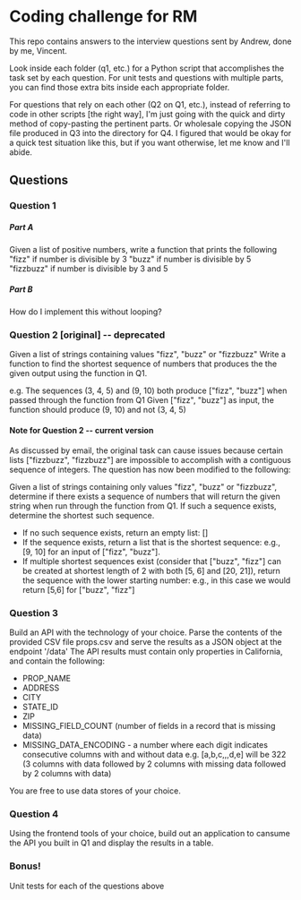 # Coding challenge for RM
This repo contains answers to the interview questions sent by Andrew, done by me, Vincent.

Look inside each folder (q1, etc.) for a Python script that accomplishes the task set by each question. For unit tests and questions with multiple parts, you can find those extra bits inside each appropriate folder.

For questions that rely on each other (Q2 on Q1, etc.), instead of referring to code in other scripts [the right way], I'm just going with the quick and dirty method of copy-pasting the pertinent parts. Or wholesale copying the JSON file produced in Q3 into the directory for Q4. I figured that would be okay for a quick test situation like this, but if you want otherwise, let me know and I'll abide.


## Questions

### Question 1
##### Part A
Given a list of positive numbers, write a function that prints the following
"fizz" if number is divisible by 3
"buzz" if number is divisible by 5
"fizzbuzz" if number is divisible by 3 and 5

##### Part B
How do I implement this without looping?


### Question 2 [original] -- **deprecated**
Given a list of strings containing values "fizz", "buzz" or "fizzbuzz"
Write a function to find the shortest sequence of numbers that produces the the given output using the function in Q1.

e.g.
    The sequences (3, 4, 5) and (9, 10) both produce ["fizz", "buzz"] when passed through the function from Q1
    Given ["fizz", "buzz"] as input, the function should produce (9, 10)
    and not (3, 4, 5)

#### Note for Question 2 -- **current version**
As discussed by email, the original task can cause issues because certain lists ["fizzbuzz", "fizzbuzz"] are impossible to accomplish with a contiguous sequence of integers. The question has now been modified to the following:

Given a list of strings containing only values "fizz", "buzz" or "fizzbuzz", determine if there exists a sequence of numbers that will return the given string when run through the function from Q1. If such a sequence exists, determine the shortest such sequence.
- If no such sequence exists, return an empty list: []
- If the sequence exists, return a list that is the shortest sequence: e.g., [9, 10] for an input of ["fizz", "buzz"].
- If multiple shortest sequences exist (consider that ["buzz", "fizz"] can be created at shortest length of 2 with both [5, 6] and [20, 21]), return the sequence with the lower starting number: e.g., in this case we would return [5,6] for ["buzz", "fizz"]


### Question 3
Build an API with the technology of your choice. Parse the contents of the provided CSV file props.csv and serve the results as a JSON object at the endpoint '/data'
The API results must contain only properties in California, and contain the following:
- PROP_NAME
- ADDRESS
- CITY
- STATE_ID
- ZIP
- MISSING_FIELD_COUNT (number of fields in a record that is missing data)
- MISSING_DATA_ENCODING - a number where each digit indicates consecutive columns with and without data
    e.g. [a,b,c,,,d,e] will be 322 (3 columns with data followed by 2 columns with missing data followed by 2 columns with data)

You are free to use data stores of your choice.


### Question 4
Using the frontend tools of your choice, build out an application to cansume the API you built in Q1 and display the results in a table.


### Bonus!
Unit tests for each of the questions above
